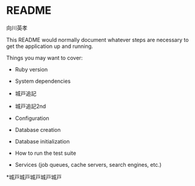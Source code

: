 # README

向川英孝

This README would normally document whatever steps are necessary to get the
application up and running.

Things you may want to cover:

* Ruby version

* System dependencies

* 城戸追記
* 城戸追記2nd

* Configuration

* Database creation

* Database initialization

* How to run the test suite

* Services (job queues, cache servers, search engines, etc.)

*城戸城戸城戸城戸城戸